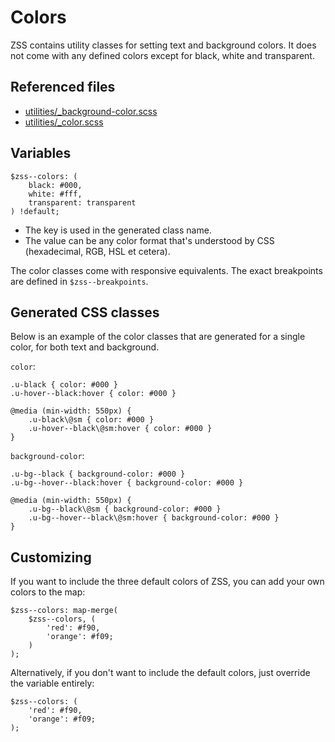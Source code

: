 # Colors

ZSS contains utility classes for setting text and background colors. It does not come with any defined colors except for
black, white and transparent.

## Referenced files

- [utilities/_background-color.scss](../../src/utilities/_background-color.scss)
- [utilities/_color.scss](../../src/utilities/_color.scss)

## Variables

```
$zss--colors: (
    black: #000,
    white: #fff,
    transparent: transparent
) !default;
```

- The key is used in the generated class name. 
- The value can be any color format that's understood by CSS (hexadecimal, RGB, HSL et cetera).

The color classes come with responsive equivalents. The exact breakpoints are defined in `$zss--breakpoints`.

## Generated CSS classes

Below is an example of the color classes that are generated for a single color, for both text and background.

`color`:

```
.u-black { color: #000 }
.u-hover--black:hover { color: #000 }

@media (min-width: 550px) {
    .u-black\@sm { color: #000 }
    .u-hover--black\@sm:hover { color: #000 }
}
```

`background-color`:

```
.u-bg--black { background-color: #000 }
.u-bg--hover--black:hover { background-color: #000 }

@media (min-width: 550px) {
    .u-bg--black\@sm { background-color: #000 }
    .u-bg--hover--black\@sm:hover { background-color: #000 }
}
```


## Customizing

If you want to include the three default colors of ZSS, you can add your own colors to the map:

```
$zss--colors: map-merge(
    $zss--colors, (
        'red': #f90,
        'orange': #f09;
    )
);
```

Alternatively, if you don't want to include the default colors, just override the variable entirely:

```
$zss--colors: (
    'red': #f90,
    'orange': #f09;
);
```
